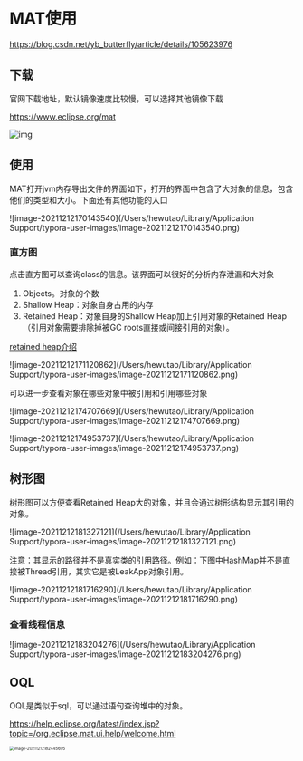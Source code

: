 # MAT使用

https://blog.csdn.net/yb_butterfly/article/details/105623976



## 下载

官网下载地址，默认镜像速度比较慢，可以选择其他镜像下载

https://www.eclipse.org/mat

![img](https://img-blog.csdnimg.cn/20200419222733610.png?x-oss-process=image/watermark,type_ZmFuZ3poZW5naGVpdGk,shadow_10,text_aHR0cHM6Ly9ibG9nLmNzZG4ubmV0L3liX2J1dHRlcmZseQ==,size_16,color_FFFFFF,t_70)



## 使用

MAT打开jvm内存导出文件的界面如下，打开的界面中包含了大对象的信息，包含他们的类型和大小。下面还有其他功能的入口

![image-20211212170143540](/Users/hewutao/Library/Application Support/typora-user-images/image-20211212170143540.png)



### 直方图

点击直方图可以查询class的信息。该界面可以很好的分析内存泄漏和大对象

1. Objects。对象的个数
2. Shallow Heap：对象自身占用的内存
3. Retained Heap：对象自身的Shallow Heap加上引用对象的Retained Heap（引用对象需要排除掉被GC roots直接或间接引用的对象）。

[retained heap介绍](https://blog.csdn.net/a740169405/article/details/53610689)

![image-20211212171120862](/Users/hewutao/Library/Application Support/typora-user-images/image-20211212171120862.png)

可以进一步查看对象在哪些对象中被引用和引用哪些对象

![image-20211212174707669](/Users/hewutao/Library/Application Support/typora-user-images/image-20211212174707669.png)

![image-20211212174953737](/Users/hewutao/Library/Application Support/typora-user-images/image-20211212174953737.png)

## 树形图

树形图可以方便查看Retained Heap大的对象，并且会通过树形结构显示其引用的对象。

![image-20211212181327121](/Users/hewutao/Library/Application Support/typora-user-images/image-20211212181327121.png)

注意：其显示的路径并不是真实类的引用路径。例如：下图中HashMap并不是直接被Thread引用，其实它是被LeakApp对象引用。

![image-20211212181716290](/Users/hewutao/Library/Application Support/typora-user-images/image-20211212181716290.png)



### 查看线程信息

![image-20211212183204276](/Users/hewutao/Library/Application Support/typora-user-images/image-20211212183204276.png)



## OQL

OQL是类似于sql，可以通过语句查询堆中的对象。

https://help.eclipse.org/latest/index.jsp?topic=/org.eclipse.mat.ui.help/welcome.html

<img src="/Users/hewutao/Library/Application Support/typora-user-images/image-20211212182445695.png" alt="image-20211212182445695" style="zoom:50%;" />